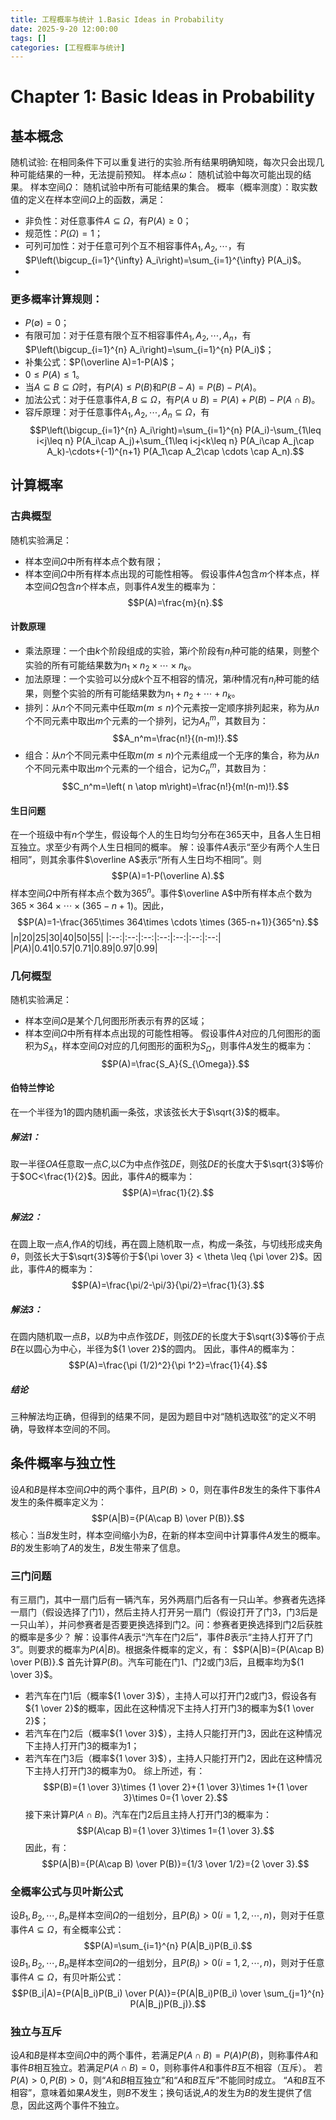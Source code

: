 ```yaml
---
title: 工程概率与统计 1.Basic Ideas in Probability 
date: 2025-9-20 12:00:00
tags: []
categories: [工程概率与统计]
---
```


# Chapter 1: Basic Ideas in Probability 
## 基本概念
随机试验: 在相同条件下可以重复进行的实验.所有结果明确知晓，每次只会出现几种可能结果的一种，无法提前预知。
样本点$\omega$： 随机试验中每次可能出现的结果。
样本空间$\Omega$： 随机试验中所有可能结果的集合。
概率（概率测度）：取实数值的定义在样本空间$\Omega$上的函数，满足：
- 非负性：对任意事件$A\subseteq \Omega$，有$P(A)\geq 0$；
- 规范性：$P(\Omega)=1$；
- 可列可加性：对于任意可列个互不相容事件$A_1,A_2,\cdots$，有$P\left(\bigcup_{i=1}^{\infty} A_i\right)=\sum_{i=1}^{\infty} P(A_i)$。
- 
### 更多概率计算规则：
- $P(\emptyset)=0$；
- 有限可加：对于任意有限个互不相容事件$A_1,A_2,\cdots,A_n$，有$P\left(\bigcup_{i=1}^{n} A_i\right)=\sum_{i=1}^{n} P(A_i)$；
- 补集公式：$P(\overline A)=1-P(A)$；
- $0\leq P(A)\leq 1$。
- 当$A\subseteq B\subseteq \Omega$时，有$P(A)\leq P(B)$和$P(B-A)=P(B)-P(A)$。
- 加法公式：对于任意事件$A,B\subseteq \Omega$，有$P(A\cup B)=P(A)+P(B)-P(A\cap B)$。
- 容斥原理：对于任意事件$A_1,A_2,\cdots,A_n\subseteq \Omega$，有
$$P\left(\bigcup_{i=1}^{n} A_i\right)=\sum_{i=1}^{n} P(A_i)-\sum_{1\leq i<j\leq n} P(A_i\cap A_j)+\sum_{1\leq i<j<k\leq n} P(A_i\cap A_j\cap A_k)-\cdots+(-1)^{n+1} P(A_1\cap A_2\cap \cdots \cap A_n).$$
## 计算概率
### 古典概型
随机实验满足：
- 样本空间$\Omega$中所有样本点个数有限；
- 样本空间$\Omega$中所有样本点出现的可能性相等。
假设事件$A$包含$m$个样本点，样本空间$\Omega$包含$n$个样本点，则事件$A$发生的概率为：
$$P(A)=\frac{m}{n}.$$
#### 计数原理
- 乘法原理：一个由$k$个阶段组成的实验，第$i$个阶段有$n_i$种可能的结果，则整个实验的所有可能结果数为$n_1\times n_2\times \cdots \times n_k$。
- 加法原理：一个实验可以分成$k$个互不相容的情况，第$i$种情况有$n_i$种可能的结果，则整个实验的所有可能结果数为$n_1+n_2+\cdots+n_k$。
- 排列：从$n$个不同元素中任取$m(m\leq n)$个元素按一定顺序排列起来，称为从$n$个不同元素中取出$m$个元素的一个排列，记为$A_n^m$，其数目为：
$$A_n^m=\frac{n!}{(n-m)!}.$$
- 组合：从$n$个不同元素中任取$m(m\leq n)$个元素组成一个无序的集合，称为从$n$个不同元素中取出$m$个元素的一个组合，记为$C_n^m$，其数目为：
$$C_n^m=\left( n \atop  m\right)=\frac{n!}{m!(n-m)!}.$$ 
#### 生日问题
在一个班级中有$n$个学生，假设每个人的生日均匀分布在365天中，且各人生日相互独立。求至少有两个人生日相同的概率。
解：设事件$A$表示“至少有两个人生日相同”，则其余事件$\overline A$表示“所有人生日均不相同”。则
$$P(A)=1-P(\overline A).$$
样本空间$\Omega$中所有样本点个数为$365^n$。事件$\overline A$中所有样本点个数为$365\times 364\times \cdots \times (365-n+1)$。因此，
$$P(A)=1-\frac{365\times 364\times \cdots \times (365-n+1)}{365^n}.$$
|$n$|$20$|$25$|$30$|$40$|$50$|$55$|
|:--:|:--:|:--:|:--:|:--:|:--:|:--:|
|$P(A)$|$0.41$|$0.57$|$0.71$|$0.89$|$0.97$|$0.99$|


### 几何概型
随机实验满足：
- 样本空间$\Omega$是某个几何图形所表示有界的区域；
- 样本空间$\Omega$中所有样本点出现的可能性相等。
假设事件$A$对应的几何图形的面积为$S_A$，样本空间$\Omega$对应的几何图形的面积为$S_{\Omega}$，则事件$A$发生的概率为：
$$P(A)=\frac{S_A}{S_{\Omega}}.$$
#### 伯特兰悖论
在一个半径为$1$的圆内随机画一条弦，求该弦长大于$\sqrt{3}$的概率。
##### 解法1：
取一半径$OA$任意取一点$C$,以$C$为中点作弦$DE$，则弦$DE$的长度大于$\sqrt{3}$等价于$OC<\frac{1}{2}$。因此，事件$A$的概率为：
$$P(A)=\frac{1}{2}.$$
##### 解法2：
在圆上取一点$A$,作$A$的切线，再在圆上随机取一点，构成一条弦，与切线形成夹角$\theta$，则弦长大于$\sqrt{3}$等价于${\pi \over 3} < \theta \leq {\pi \over 2}$。因此，事件$A$的概率为：
$$P(A)=\frac{\pi/2-\pi/3}{\pi/2}=\frac{1}{3}.$$
##### 解法3：
在圆内随机取一点$B$，以$B$为中点作弦$DE$，则弦$DE$的长度大于$\sqrt{3}$等价于点$B$在以圆心为中心，半径为${1 \over 2}$的圆内。 因此，事件$A$的概率为：
$$P(A)=\frac{\pi (1/2)^2}{\pi 1^2}=\frac{1}{4}.$$
##### 结论
三种解法均正确，但得到的结果不同，是因为题目中对“随机选取弦”的定义不明确，导致样本空间的不同。
## 条件概率与独立性
设$A$和$B$是样本空间$\Omega$中的两个事件，且$P(B)>0$，则在事件$B$发生的条件下事件$A$发生的条件概率定义为：
$$P(A|B)={P(A\cap B) \over P(B)}.$$
核心：当$B$发生时，样本空间缩小为$B$，在新的样本空间中计算事件$A$发生的概率。$B$的发生影响了$A$的发生，$B$发生带来了信息。

### 三门问题
有三扇门，其中一扇门后有一辆汽车，另外两扇门后各有一只山羊。参赛者先选择一扇门（假设选择了门1），然后主持人打开另一扇门（假设打开了门3，门3后是一只山羊），并问参赛者是否要更换选择到门2。问：参赛者更换选择到门2后获胜的概率是多少？
解：设事件$A$表示“汽车在门2后”，事件$B$表示“主持人打开了门3”。则要求的概率为$P(A|B)$。根据条件概率的定义，有：
$$P(A|B)={P(A\cap B) \over P(B)}.$
首先计算$P(B)$。汽车可能在门1、门2或门3后，且概率均为${1 \over 3}$。
- 若汽车在门1后（概率${1 \over 3}$），主持人可以打开门2或门3，假设各有${1 \over 2}$的概率，因此在这种情况下主持人打开门3的概率为${1 \over 2}$；
- 若汽车在门2后（概率${1 \over 3}$），主持人只能打开门3，因此在这种情况下主持人打开门3的概率为$1$；
- 若汽车在门3后（概率${1 \over 3}$），主持人只能打开门2，因此在这种情况下主持人打开门3的概率为$0$。
综上所述，有： 
$$P(B)={1 \over 3}\times {1 \over 2}+{1 \over 3}\times 1+{1 \over 3}\times 0={1 \over 2}.$$
接下来计算$P(A\cap B)$。汽车在门2后且主持人打开门3的概率为：
$$P(A\cap B)={1 \over 3}\times 1={1 \over 3}.$$
因此，有：
$$P(A|B)={P(A\cap B) \over P(B)}={1/3 \over 1/2}={2 \over 3}.$$
### 全概率公式与贝叶斯公式
设$B_1,B_2,\cdots,B_n$是样本空间$\Omega$的一组划分，且$P(B_i)>0(i=1,2,\cdots,n)$，则对于任意事件$A\subseteq \Omega$，有全概率公式：
$$P(A)=\sum_{i=1}^{n} P(A|B_i)P(B_i).$$
设$B_1,B_2,\cdots,B_n$是样本空间$\Omega$的一组划分，且$P(B_i)>0(i=1,2,\cdots,n)$，则对于任意事件$A\subseteq \Omega$，有贝叶斯公式：
$$P(B_i|A)={P(A|B_i)P(B_i) \over P(A)}={P(A|B_i)P(B_i) \over \sum_{j=1}^{n} P(A|B_j)P(B_j)}.$$
### 独立与互斥
设$A$和$B$是样本空间$\Omega$中的两个事件，若满足$P(A\cap B)=P(A)P(B)$，则称事件$A$和事件$B$相互独立。若满足$P(A\cap B)=0$，则称事件$A$和事件$B$互不相容（互斥）。
若$P(A)>0,P(B)>0$，则“$A$和$B$相互独立”和“$A$和$B$互斥”不能同时成立。
“$A$和$B$互不相容”，意味着如果$A$发生，则$B$不发生；换句话说,$A$的发生为$B$的发生提供了信息，因此这两个事件不独立。

